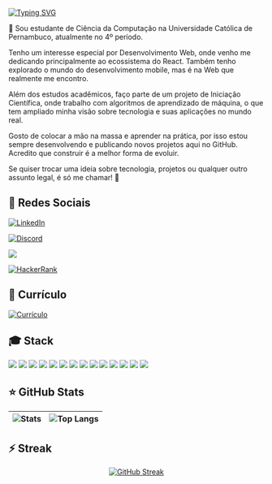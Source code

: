 [![Typing SVG](https://readme-typing-svg.demolab.com?font=Fira+Code&pause=1000&color=F7F7F7&repeat=false&width=435&lines=Ol%C3%A1!+Meu+nome+é+Lucas+Vinícius+)](https://git.io/typing-svg)

👋 Sou estudante de Ciência da Computação na Universidade Católica de Pernambuco, atualmente no 4º período.

Tenho um interesse especial por Desenvolvimento Web, onde venho me dedicando principalmente ao ecossistema do React. Também tenho explorado o mundo do desenvolvimento mobile, mas é na Web que realmente me encontro.

Além dos estudos acadêmicos, faço parte de um projeto de Iniciação Científica, onde trabalho com algoritmos de aprendizado de máquina, o que tem ampliado minha visão sobre tecnologia e suas aplicações no mundo real.

Gosto de colocar a mão na massa e aprender na prática, por isso estou sempre desenvolvendo e publicando novos projetos aqui no GitHub. Acredito que construir é a melhor forma de evoluir.

Se quiser trocar uma ideia sobre tecnologia, projetos ou qualquer outro assunto legal, é só me chamar! 🚀
## 🔗 Redes Sociais

[![LinkedIn](https://img.shields.io/badge/linkedin-%230077B5.svg?style=for-the-badge&logo=linkedin&logoColor=white)](https://www.linkedin.com/in/lucasvinini)

[![Discord](https://img.shields.io/badge/lucasvinini-%235865F2.svg?style=for-the-badge&logo=discord&logoColor=white)]()

[![](https://img.shields.io/badge/Gmail-EA4335.svg?style=for-the-badge&logo=Gmail&logoColor=white)](mailto:highdevlucas@gmail.com?subject=Contato%20via%20GitHub&body=Olá%20Lucas%2C%20vi%20seu%20projeto%20no%20GitHub...)

[![HackerRank](https://img.shields.io/badge/HackerRank-00EA64.svg?style=for-the-badge&logo=HackerRank&logoColor=white)](https://www.hackerrank.com/profile/vinicioslucas37)

## 📄 Currículo
[![Currículo](https://img.shields.io/badge/CV-PDF-red?style=for-the-badge&logo=adobeacrobatreader&logoColor=white)](https://drive.google.com/file/d/19MeiPGk_sCv_S3S35SWMwtYSZpxGiyK1/view?usp=sharing)

## 🎓 Stack 
![](https://img.shields.io/badge/C-00599C.svg?style=for-the-badge&logo=C++&logoColor=white)
![](https://img.shields.io/badge/JavaScript-F7DF1E.svg?style=for-the-badge&logo=JavaScript&logoColor=black)
![](https://img.shields.io/badge/CSS-663399.svg?style=for-the-badge&logo=CSS&logoColor=white)
![](https://img.shields.io/badge/Tailwind%20CSS-06B6D4.svg?style=for-the-badge&logo=Tailwind-CSS&logoColor=white)
![](https://img.shields.io/badge/Python-3776AB.svg?style=for-the-badge&logo=Python&logoColor=white)
![](https://img.shields.io/badge/React-61DAFB.svg?style=for-the-badge&logo=React&logoColor=black)
![](https://img.shields.io/badge/MySQL-4479A1.svg?style=for-the-badge&logo=MySQL&logoColor=white)
![](https://img.shields.io/badge/Vercel-000000.svg?style=for-the-badge&logo=Vercel&logoColor=white)
![](https://img.shields.io/badge/HTML5-E34F26.svg?style=for-the-badge&logo=HTML5&logoColor=white)
![](https://img.shields.io/badge/Axios-5A29E4.svg?style=for-the-badge&logo=Axios&logoColor=white)
![](https://img.shields.io/badge/PyTorch-EE4C2C.svg?style=for-the-badge&logo=PyTorch&logoColor=white)
![](https://img.shields.io/badge/Django-092E20.svg?style=for-the-badge&logo=Django&logoColor=white)
![](https://img.shields.io/badge/figma-%23F24E1E.svg?style=for-the-badge&logo=figma&logoColor=white)
![](https://img.shields.io/badge/Vite-646CFF.svg?style=for-the-badge&logo=Vite&logoColor=white)

## ⭐ GitHub Stats

| ![Stats](https://github-readme-stats.vercel.app/api?username=Lucavinini&show_icons=true&theme=dark&count_private=true&locale=pt-br) | ![Top Langs](https://github-readme-stats.vercel.app/api/top-langs/?username=Lucavinini&hide_progress=true&theme=dark&locale=pt-br) |
|---|---|
## ⚡ Streak

<div align="center">

[![GitHub Streak](https://streak-stats.demolab.com?user=Lucavinini&theme=dark&hide_border=false&locale=pt_BR&short_numbers=false)](https://git.io/streak-stats)

</div>

